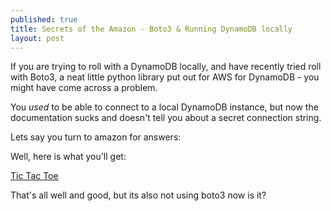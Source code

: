 ```yaml
---
published: true
title: Secrets of the Amazon - Boto3 & Running DynamoDB locally
layout: post
---
```

If you are trying to roll with a DynamoDB locally, and have recently tried roll with Boto3, a neat little python library put out for AWS for DynamoDB - you might have come across a problem.

You *used* to be able to connect to a local DynamoDB instance, but now the documentation sucks and doesn't tell you about a secret connection string.

Lets say you turn to amazon for answers:

Well, here is what you'll get:

<a href="http://docs.aws.amazon.com/amazondynamodb/latest/developerguide/TicTacToe.Phase1.html">Tic Tac Toe</a>

That's all well and good, but its also not using boto3 now is it?

<script src="https://gist.github.com/mehmetcodes/b05961cf1e11310479fd.js" type="text/javascript"></script>

